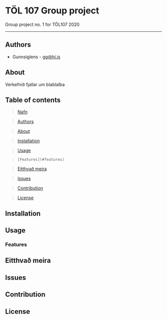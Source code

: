 # TÖL 107 Group project
Group project no. 1 for TÖL107 2020
***

## Authors
* Gunnsiglens - gg@hi.is

## About
Verkefnið fjallar um blablalba

## Table of contents
> [Nafn](#töl-107-group-project)

>   [Authors](#authors)

>   [About](#about)

>   [Installation](#installation)

>   [Usage](#usage)

>     [Features](#features)

>   [Eitthvað meira](#eitthvað-meira)

> [Issues](#issues)

> [Contribution](#contribution)

> [License](#license)

## Installation

## Usage

### Features

## Eitthvað meira

## Issues

## Contribution

## License
